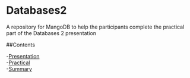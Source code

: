 # Databases2
A repository for MangoDB to help the participants complete the practical part of the Databases 2 presentation

##Contents

-[Presentation]() </br>
-[Practical]() </br>
-[Summary]() </br>
